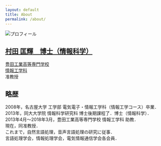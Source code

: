 ```yaml
---
layout: default
title: About
permalink: /about/
---
```


![プロフィール]({{site.baseurl}}/assets/profile.jpg)
## [村田 匡輝　博士（情報科学）](https://researchmap.jp/Masaki_MURATA)

[豊田工業高等専門学校](https://www.toyota-ct.ac.jp/j/index.php)  
[情報工学科](http://www.ice.toyota-ct.ac.jp/jp/)  
准教授

## 略歴

2008年，名古屋大学 工学部 電気電子・情報工学科（情報工学コース）卒業．  
2013年，同大大学院 情報科学研究科 博士後期課程了．博士（情報科学）．  
2013年4月〜2018年3月，豊田工業高等専門学校 情報工学科 助教．  
現在，同准教授．  
これまで，自然言語処理，音声言語処理の研究に従事．  
言語処理学会，情報処理学会，電気情報通信学会各会員．
